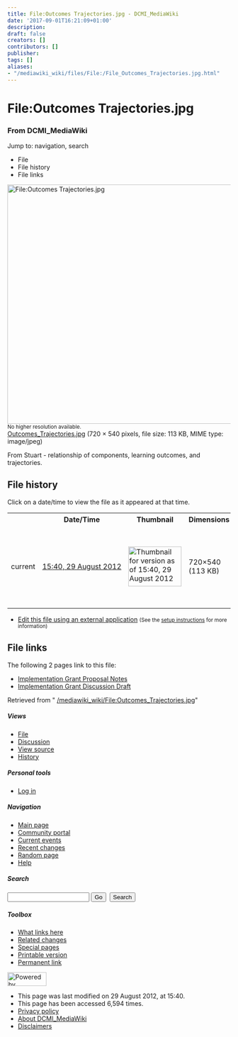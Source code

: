 ```yaml
---
title: File:Outcomes Trajectories.jpg - DCMI_MediaWiki
date: '2017-09-01T16:21:09+01:00'
description: 
draft: false
creators: []
contributors: []
publisher: 
tags: []
aliases:
- "/mediawiki_wiki/files/File:/File_Outcomes_Trajectories.jpg.html"
---
```


<a id="top"></a>
# File:Outcomes Trajectories.jpg

### From DCMI\_MediaWiki

Jump to: navigation, search
<!-- start content -->
- File
- File history
- File links

 [<img alt="File:Outcomes Trajectories.jpg" src="/images/a/a1/Outcomes_Trajectories.jpg" width="720" height="540">](/mediawiki_wiki/files/Outcomes_Trajectories.jpg)  
<small>No higher resolution available.</small>  
 [Outcomes\_Trajectories.jpg](/images/a/a1/Outcomes_Trajectories.jpg)‎ (720 × 540 pixels, file size: 113 KB, MIME type: image/jpeg)

From Stuart - relationship of components, learning outcomes, and trajectories.

<!-- 
NewPP limit report
Preprocessor node count: 1/1000000
Post-expand include size: 0/2097152 bytes
Template argument size: 0/2097152 bytes
Expensive parser function count: 0/100
-->
## File history

Click on a date/time to view the file as it appeared at that time.

<table class="wikitable filehistory">
  <tr>
    <td></td>
    <th>Date/Time</th>
    <th>Thumbnail</th>
    <th>Dimensions</th>
    <th>User</th>
    <th>Comment</th>
  </tr>
  <tr>
    <td>current</td>
    <td class="filehistory-selected" style="white-space: nowrap;"><a href="/mediawiki_wiki/files/Outcomes_Trajectories.jpg">15:40, 29 August 2012</a></td>
    <td><a href="/images/a/a1/Outcomes_Trajectories.jpg"><img alt="Thumbnail for version as of 15:40, 29 August 2012" src="/images/a/a1/Outcomes_Trajectories.jpg" width="120" height="90"></a></td>
    <td>720×540 <span style="white-space: nowrap;">(113 KB)</span>
    </td>
    <td>
      <a href="/index.php/User:TomBaker" title="User:TomBaker" class="mw-userlink">TomBaker</a> <span style="white-space: nowrap;"> <span class="mw-usertoollinks">(<a href="/index.php?title=User_talk:TomBaker&amp;action=edit&amp;redlink=1" class="new" title="User talk:TomBaker (page does not exist)">Talk</a> | <a href="/index.php/Special:Contributions/TomBaker" title="Special:Contributions/TomBaker">contribs</a>)</span></span>
    </td>
    <td> <span class="comment">(From Stuart - relationship of components, learning outcomes, and trajectories.)</span>
    </td>
  </tr>
</table>

  

- [Edit this file using an external application](/index.php?title=File:Outcomes_Trajectories.jpg&action=edit&externaledit=true&mode=file "File:Outcomes Trajectories.jpg") <small>(See the <a href="http://www.mediawiki.org/wiki/Manual:External_editors" class="external text" rel="nofollow">setup instructions</a> for more information)</small>

## File links

The following 2 pages link to this file:

- [Implementation Grant Proposal Notes](/index.php/Implementation_Grant_Proposal_Notes "Implementation Grant Proposal Notes")
- [Implementation Grant Discussion Draft](/index.php/Implementation_Grant_Discussion_Draft "Implementation Grant Discussion Draft")

Retrieved from " [/mediawiki_wiki/File:Outcomes\_Trajectories.jpg](/mediawiki_wiki/files/File:/File:Outcomes_Trajectories.jpg.html)"

<!-- end content -->

##### Views

- [File](/mediawiki_wiki/files/File:/File:Outcomes_Trajectories.jpg.html "View the file page [c]")
- [Discussion](/index.php?title=File_talk:Outcomes_Trajectories.jpg&action=edit&redlink=1 "Discussion about the content page [t]")
- [View source](/index.php?title=File:Outcomes_Trajectories.jpg&action=edit "This page is protected.
You can view its source [e]")
- [History](/index.php?title=File:Outcomes_Trajectories.jpg&action=history "Past revisions of this page [h]")

##### Personal tools

- [Log in](/index.php?title=Special:UserLogin&returnto=File:Outcomes_Trajectories.jpg "You are encouraged to log in; however, it is not mandatory [o]")

<script type="text/javascript"> if (window.isMSIE55) fixalpha(); </script>

##### Navigation

- [Main page](/index.php/Main_Page "Visit the main page [z]")
- [Community portal](/index.php/DCMI_MediaWiki:Community_portal "About the project, what you can do, where to find things")
- [Current events](/index.php/DCMI_MediaWiki:Current_events "Find background information on current events")
- [Recent changes](/index.php/Special:RecentChanges "The list of recent changes in the wiki [r]")
- [Random page](/index.php/Special:Random "Load a random page [x]")
- [Help](/index.php/Help:Contents "The place to find out")

##### <label for="searchInput">Search</label>

<form action="/index.php" id="searchform">
				<input type="hidden" name="title" value="Special:Search">
				<input id="searchInput" title="Search DCMI_MediaWiki" accesskey="f" type="search" name="search">
				<input type="submit" name="go" class="searchButton" id="searchGoButton" value="Go" title="Go to a page with this exact name if exists"> 
				<input type="submit" name="fulltext" class="searchButton" id="mw-searchButton" value="Search" title="Search the pages for this text">
			</form>

##### Toolbox

- [What links here](/index.php/Special:WhatLinksHere/File:Outcomes_Trajectories.jpg "List of all wiki pages that link here [j]")
- [Related changes](/index.php/Special:RecentChangesLinked/File:Outcomes_Trajectories.jpg "Recent changes in pages linked from this page [k]")
- [Special pages](/index.php/Special:SpecialPages "List of all special pages [q]")
- [Printable version](/index.php?title=File:Outcomes_Trajectories.jpg&printable=yes "Printable version of this page [p]")
- [Permanent link](/index.php?title=File:Outcomes_Trajectories.jpg&oldid=3752 "Permanent link to this revision of the page")

<!-- end of the left (by default at least) column -->

 [<img src="/skins/common/images/poweredby_mediawiki_88x31.png" height="31" width="88" alt="Powered by MediaWiki">](http://www.mediawiki.org/)

- This page was last modified on 29 August 2012, at 15:40.
- This page has been accessed 6,594 times.
- [Privacy policy](/index.php/DCMI_MediaWiki:Privacy_policy "DCMI MediaWiki:Privacy policy")
- [About DCMI\_MediaWiki](/index.php/DCMI_MediaWiki:About "DCMI MediaWiki:About")
- [Disclaimers](/index.php/DCMI_MediaWiki:General_disclaimer "DCMI MediaWiki:General disclaimer")

<script>if (window.runOnloadHook) runOnloadHook();</script><!-- Served in 0.577 secs. -->
